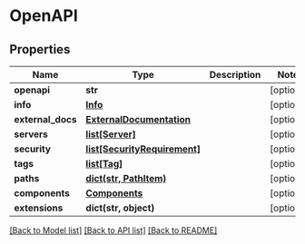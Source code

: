 # OpenAPI

## Properties
Name | Type | Description | Notes
------------ | ------------- | ------------- | -------------
**openapi** | **str** |  | [optional] 
**info** | [**Info**](Info.md) |  | [optional] 
**external_docs** | [**ExternalDocumentation**](ExternalDocumentation.md) |  | [optional] 
**servers** | [**list[Server]**](Server.md) |  | [optional] 
**security** | [**list[SecurityRequirement]**](SecurityRequirement.md) |  | [optional] 
**tags** | [**list[Tag]**](Tag.md) |  | [optional] 
**paths** | [**dict(str, PathItem)**](PathItem.md) |  | [optional] 
**components** | [**Components**](Components.md) |  | [optional] 
**extensions** | **dict(str, object)** |  | [optional] 

[[Back to Model list]](../README.md#documentation-for-models) [[Back to API list]](../README.md#documentation-for-api-endpoints) [[Back to README]](../README.md)


